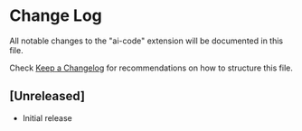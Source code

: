 # Change Log

All notable changes to the "ai-code" extension will be documented in this file.

Check [Keep a Changelog](http://keepachangelog.com/) for recommendations on how to structure this file.

## [Unreleased]

- Initial release